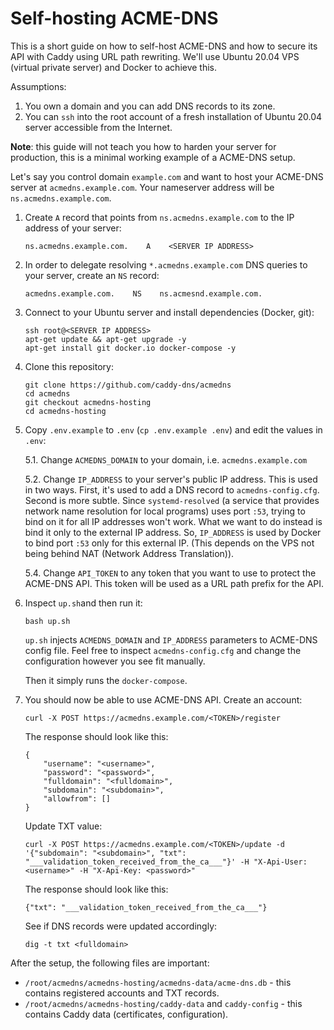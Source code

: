 # Self-hosting ACME-DNS

This is a short guide on how to self-host ACME-DNS and how to secure its API with Caddy using URL path rewriting. We'll use Ubuntu 20.04 VPS (virtual private server) and Docker to achieve this.

Assumptions:

1. You own a domain and you can add DNS records to its zone.
2. You can `ssh` into the root account of a fresh installation of Ubuntu 20.04 server accessible from the Internet.

__Note__: this guide will not teach you how to harden your server for production, this is a minimal working example of a ACME-DNS setup.


Let's say you control domain `example.com` and want to host your ACME-DNS server at `acmedns.example.com`. Your nameserver address will be `ns.acmedns.example.com`.

1. Create `A` record that points from `ns.acmedns.example.com` to the IP address of your server:

    ```ns.acmedns.example.com.    A    <SERVER IP ADDRESS>```

2. In order to delegate resolving `*.acmedns.example.com` DNS queries to your server, create an `NS` record:

    ```acmedns.example.com.    NS    ns.acmesnd.example.com.```

3. Connect to your Ubuntu server and install dependencies (Docker, git):

    ```
    ssh root@<SERVER IP ADDRESS>
    apt-get update && apt-get upgrade -y
    apt-get install git docker.io docker-compose -y
    ```

4. Clone this repository:

    ```
    git clone https://github.com/caddy-dns/acmedns
    cd acmedns
    git checkout acmedns-hosting
    cd acmedns-hosting
    ```

5. Copy `.env.example` to `.env` (`cp .env.example .env`) and edit the values in `.env`:

    5.1. Change `ACMEDNS_DOMAIN` to your domain, i.e. `acmedns.example.com`

    5.2. Change `IP_ADDRESS` to your server's public IP address. This is used in two ways. First, it's used to add a DNS record to `acmedns-config.cfg`. Second is more subtle. Since `systemd-resolved` (a service that provides network name resolution for local programs) uses port `:53`, trying to bind on it for all IP addresses won't work. What we want to do instead is bind it only to the external IP address. So, `IP_ADDRESS` is used by Docker to bind port `:53` only for this external IP. (This depends on the VPS not being behind NAT (Network Address Translation)).

    5.4. Change `API_TOKEN` to any token that you want to use to protect the ACME-DNS API. This token will be used as a URL path prefix for the API.

6. Inspect `up.sh`and then run it:

    ```bash up.sh```

    `up.sh` injects `ACMEDNS_DOMAIN` and `IP_ADDRESS` parameters to ACME-DNS config file. Feel free to inspect `acmedns-config.cfg` and change the configuration however you see fit manually.

    Then it simply runs the `docker-compose`.

7. You should now be able to use ACME-DNS API. Create an account:

    ```curl -X POST https://acmedns.example.com/<TOKEN>/register```

    The response should look like this:

    ```
    {
        "username": "<username>",
        "password": "<password>",
        "fulldomain": "<fulldomain>",
        "subdomain": "<subdomain>",
        "allowfrom": []
    }
    ```

    Update TXT value:

    ```curl -X POST https://acmedns.example.com/<TOKEN>/update -d '{"subdomain": "<subdomain>", "txt": "___validation_token_received_from_the_ca___"}' -H "X-Api-User: <username>" -H "X-Api-Key: <password>"```

    The response should look like this:

    ```{"txt": "___validation_token_received_from_the_ca___"}```

    See if DNS records were updated accordingly:

    ```dig -t txt <fulldomain>```

After the setup, the following files are important:
* `/root/acmedns/acmedns-hosting/acmedns-data/acme-dns.db` - this contains registered accounts and TXT records.
* `/root/acmedns/acmedns-hosting/caddy-data` and `caddy-config` - this contains Caddy data (certificates, configuration).